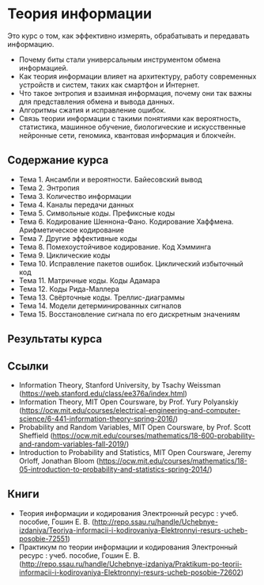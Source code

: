 # Теория информации
Это курс о том, как эффективно измерять, обрабатывать и передавать информацию.
- Почему биты стали универсальным инструментом обмена информацией.
- Как теория информации влияет на архитектуру, работу современных устройств и систем, таких как смартфон и Интернет.
- Что такое энтропия и взаимная информация, почему они так важны для представления обмена и вывода данных.
- Алгоритмы сжатия и исправление ошибок.
- Связь теории информации с такими понятиями как вероятность, статистика, машинное обучение, биологические и искусственные нейронные сети, геномика, квантовая информация и блокчейн.

## Содержание курса
- Тема 1. Ансамбли и вероятности. Байесовский вывод
- Тема 2. Энтропия
- Тема 3. Количество информации
- Тема 4. Каналы передачи данных
- Тема 5. Символьные коды. Префиксные коды
- Тема 6. Кодирование Шеннона-Фано. Кодирование Хаффмена. Арифметическое кодирование
- Тема 7. Другие эффективные коды
- Тема 8. Помехоустойчивое кодирование. Код Хэмминга
- Тема 9. Циклические коды
- Тема 10. Исправление пакетов ошибок. Циклический избыточный код
- Тема 11. Матричные коды. Коды Адамара
- Тема 12. Коды Рида-Маллера
- Тема 13. Свёрточные коды. Треллис-диаграммы
- Тема 14. Модели детерминированных сигналов
- Тема 15. Восстановление сигнала по его дискретным значениям


## Результаты курса

## Ссылки
- Information Theory, Stanford University, by Tsachy Weissman (https://web.stanford.edu/class/ee376a/index.html)
- Information Theory, MIT Open Coursware, by Prof. Yury Polyanskiy (https://ocw.mit.edu/courses/electrical-engineering-and-computer-science/6-441-information-theory-spring-2016/)
- Probability and Random Variables, MIT Open Coursware, by Prof. Scott Sheffield (https://ocw.mit.edu/courses/mathematics/18-600-probability-and-random-variables-fall-2019/)
- Introduction to Probability and Statistics, MIT Open Coursware, Jeremy Orloff, Jonathan Bloom (https://ocw.mit.edu/courses/mathematics/18-05-introduction-to-probability-and-statistics-spring-2014/)

## Книги
- Теория информации и кодирования Электронный ресурс : учеб. пособие, Гошин Е. В. (http://repo.ssau.ru/handle/Uchebnye-izdaniya/Teoriya-informacii-i-kodirovaniya-Elektronnyi-resurs-ucheb-posobie-72551)
- Практикум по теории информации и кодирования Электронный ресурс : учеб. пособие,  Гошин Е. В. (http://repo.ssau.ru/handle/Uchebnye-izdaniya/Praktikum-po-teorii-informacii-i-kodirovaniya-Elektronnyi-resurs-ucheb-posobie-72602)